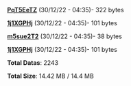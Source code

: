 [**PqT5EeTZ**](/data/PqT5EeTZ.txt) (30/12/22 - 04:35)- 322 bytes

[**1j1XGPHj**](/data/1j1XGPHj.txt) (30/12/22 - 04:35)- 101 bytes

[**m5sue2T2**](/data/m5sue2T2.txt) (30/12/22 - 04:35)- 38 bytes

[**1j1XGPHj**](/data/1j1XGPHj.txt) (30/12/22 - 04:35)- 101 bytes

**Total Datas**: 2243

**Total Size**: 14.42 MB / 14.4 MB